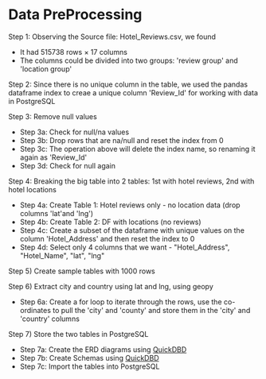 # Data PreProcessing

Step 1: Observing the Source file: Hotel_Reviews.csv, we found
- It had 515738 rows × 17 columns 
- The columns could be divided into two groups: 'review group' and 'location group'

Step 2: Since there is no unique column in the table, we used the pandas dataframe index to creae a unique column 'Review_Id' for working with data in PostgreSQL

Step 3: Remove null values
- Step 3a: Check for null/na values
- Step 3b: Drop rows that are na/null and reset the index from 0
- Step 3c: The operation above will delete the index name, so renaming it again as 'Review_Id'
- Step 3d: Check for null again

Step 4: Breaking the big table into 2 tables: 1st with hotel reviews, 2nd with hotel locations
- Step 4a: Create Table 1: Hotel reviews only - no location data (drop columns 'lat'and 'lng')
- Step 4b: Create Table 2: DF with locations (no reviews)
- Step 4c: Create a subset of the dataframe with unique values on the column 'Hotel_Address' and then reset the index to 0
- Step 4d: Select only 4 columns that we want - "Hotel_Address", "Hotel_Name", "lat", "lng"

Step 5) Create sample tables with 1000 rows

Step 6) Extract city and country using lat and lng, using geopy
- Step 6a: Create a for loop to iterate through the rows, use the co-ordinates to pull the 'city' and 'county' and store them in the 'city' and 'country' columns

Step 7) Store the two tables in PostgreSQL
- Step 7a: Create the ERD diagrams using [QuickDBD](https://www.quickdatabasediagrams.com/)
- Step 7b: Create Schemas using [QuickDBD](https://www.quickdatabasediagrams.com/)
- Step 7c: Import the tables into PostgreSQL



